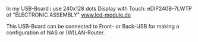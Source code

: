 In my USB-Board i use 240x128 dots Display with Touch: eDIP240B-7LWTP of "ELECTRONIC ASSEMBLY"   www.lcd-module.de

This USB-Board can be connected to Front- or Back-USB for making a configuration of NAS or (W)LAN-Router.
